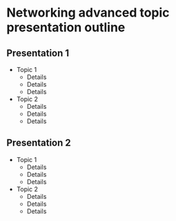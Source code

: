 # Networking advanced topic presentation outline

## Presentation 1

* Topic 1
	* Details
	* Details
	* Details
* Topic 2
	* Details
	* Details
	* Details

## Presentation 2

* Topic 1
	* Details
	* Details
	* Details
* Topic 2
	* Details
	* Details
	* Details

